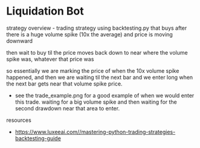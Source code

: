# Liquidation Bot

strategy overview - 
trading strategy using backtesting.py that buys after there is a huge volume spike (10x the average) and price is moving downward

then wait to buy til the price moves back down to near where the volume spike was, whatever that price was

so essentially we are marking the price of when the 10x volume spike happened, and then we are waiting til the next bar and we enter long when the next bar gets near that volume spike price. 

* see the trade_example.png for a good example of when we would enter this trade. waiting for a big volume spike and then waiting for the second drawdown near that area to enter. 

resources
- https://www.luxeeai.com//mastering-python-trading-strategies-backtesting-guide 